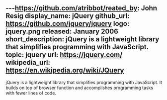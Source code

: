 ---https://github.com/atribbot/reated_by: John Resig
display_name: jQuery
github_url: https://github.com/jquery/jquery
logo: jquery.png
released: January 2006
short_description: jQuery is a lightweight library that simplifies programming with
  JavaScript.
topic: jquery
url: https://jquery.com/
wikipedia_url: https://en.wikipedia.org/wiki/JQuery
---
jQuery is a lightweight library that simplifies programming with JavaScript. It builds on top of browser function and accomplishes programming tasks with fewer lines of code.
